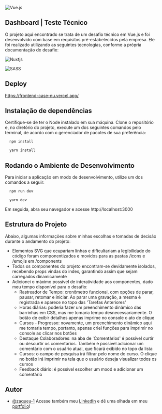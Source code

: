 ![Vue.js](https://img.shields.io/badge/vuejs-%2335495e.svg?style=for-the-badge&logo=vuedotjs&logoColor=%234FC08D)

## Dashboard | Teste Técnico

O projeto aqui encontrado se trata de um desafio técnico em Vue.js e foi desenvolvido com base em requisitos pré-estabelecidos pela empresa. Ele foi realizado utilizando as seguintes tecnologias, conforme a própria documentação do desafio:

![Nuxtjs](https://img.shields.io/badge/Nuxt-002E3B?style=for-the-badge&logo=nuxtdotjs&logoColor=#00DC82)

![SASS](https://img.shields.io/badge/SASS-hotpink.svg?style=for-the-badge&logo=SASS&logoColor=white)
## Deploy

https://frontend-case-nu.vercel.app/

## Instalação de dependências
Certifique-se de ter o Node instalado em sua máquina. Clone o repositório e, no diretório do projeto, execute um dos seguintes comandos pelo terminal, de acordo com o gerenciador de pacotes de sua preferência:
```bash
  npm install
```
```bash
  yarn install
```
    
## Rodando o Ambiente de Desenvolvimento
Para iniciar a aplicação em modo de desenvolvimento, utilize um dos comandos a seguir:
```bash
  npm run dev
```
```bash
  yarn dev
```
Em seguida, abra seu navegador e acesse http://localhost:3000


## Estrutura do Projeto
Abaixo, algumas informações sobre minhas escolhas e tomadas de decisão durante o andamento do projeto:

* Elementos SVG que ocupariam linhas e dificultariam a legibilidade do código foram componentizados e movidos para as pastas /icons e /emojis em /components
* Todos os componentes do projeto encontram-se devidamente isolados, recebendo props vindas do index, garantindo assim que sejam carregados dinamicamente
* Adicionei o máximo possível de interatividade aos componentes, dado meu tempo disponível para o desafio:
    - Rastreador de Tempo: cronômetro funcional, com opções de parar, pausar, retomar e iniciar. Ao parar uma gravação, a mesma é registrada e aparece no topo das 'Tarefas Anteriores'
    - Horas diárias: poderia fazer um preenchimento dinâmico das barrinhas em CSS, mas me tomaria tempo desnecessariamente. O botão de exibir detalhes apenas imprime no console o ato de clique
    - Cursos - Progresso: novamente, um preenchimento dinâmico aqui me tomaria tempo, portanto, apenas criei funções para imprimir no console ao clicar nos botões
    - Destaque Colaboradores: na aba de 'Comentários' é possível curtir ou descurtir os comentários. Também é possível adicionar um comentário com o usuário atual, que ficará exibido no topo da lista
    - Cursos: o campo de pesquisa irá filtrar pelo nome do curso. O clique no botão irá imprimir na tela que o usuário deseja visualizar todos os cursos
    - Feedback diário: é possível escolher um mood e adicionar um comentário
## Autor

- [@zaqueu-1](https://www.github.com/zaqueu-1)
Acesse também meu [LinkedIn](https://linkedin.com/in/zaqueu1) e dê uma olhada em meu [portfolio](https://zaqueu.tech)!

